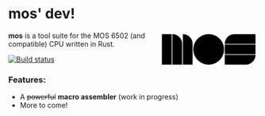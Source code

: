 # mos' dev!

<img src="https://raw.githubusercontent.com/RoyJacobs/mosdev/master/doc/mos.png" align="right" alt="MOS logo" width="200">

**mos** is a tool suite for the MOS 6502 (and compatible) CPU written in Rust.

[![Build status](https://github.com/RoyJacobs/mosdev/workflows/CI/badge.svg)](https://github.com/RoyJacobs/mosdev/actions)

### Features:

* A ~~powerful~~ **macro assembler** (work in progress)
* More to come!
